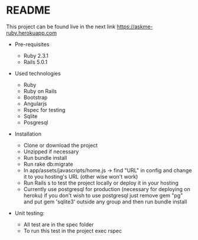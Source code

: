 # README

This project can be found live in the next link https://askme-ruby.herokuapp.com

* Pre-requisites
	* Ruby 2.3.1
	* Rails 5.0.1
* Used technologies
	* Ruby
	* Ruby on Rails
	* Bootstrap
	* Angularjs
	* Rspec for testing
	* Sqlite 
	* Posgresql
* Installation
	* Clone or download the project
	* Unzipped if necessary
	* Run bundle install
	* Run rake db:migrate
	* In app/assets/javascripts/home.js -> find "URL" in config and change it to you hosting's URL (other wise won't work)
	* Run Rails s to test the project locally or deploy it in your hosting
	* Currently use postgresql for production (necessary for deploying on heroku) if you don't wish to use postgresql just remove gem "pg" and put gem 'sqlite3' outside any group and then run bundle install

* Unit testing:
    * All test are in the spec folder
    * To run this test in the project exec rspec